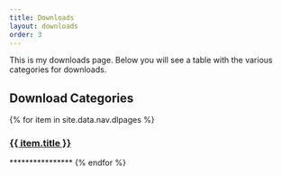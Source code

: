 ```yaml
---
title: Downloads
layout: downloads
order: 3
---
```

This is my downloads page. Below you will see a table with the various categories for downloads.

## Download Categories

{% for item in site.data.nav.dlpages %}
<h3><a href="{{ item.url }}">{{ item.title }}</a></h3>
****************
{% endfor %}
